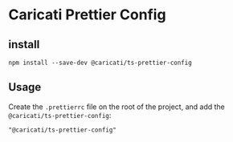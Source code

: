 # Caricati Prettier Config

## install

```
npm install --save-dev @caricati/ts-prettier-config
```

## Usage

Create the `.prettierrc` file on the root of the project, and add the `@caricati/ts-prettier-config`:

```
"@caricati/ts-prettier-config"
```
